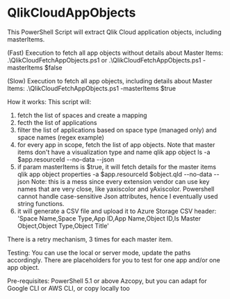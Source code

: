 # QlikCloudAppObjects
This PowerShell Script will extract Qlik Cloud application objects, including masterItems.

(Fast) Execution to fetch all app objects without details about Master Items:
.\QlikCloudFetchAppObjects.ps1 or .\QlikCloudFetchAppObjects.ps1 -masterItems $false

(Slow) Execution to fetch all app objects, including details about Master Items:
.\QlikCloudFetchAppObjects.ps1 -masterItems $true

How it works:
This script will:
1. fetch the list of spaces and create a mapping
2. fecth the list of applications
3. filter the list of applications based on space type (managed only) and space names (regex example)
4. for every app in scope, fetch the list of app objects. Note that master items don't have a visualization type and name
   qlik app object ls -a $app.resourceId --no-data --json
5. if param masterItems is $true, it will fetch details for the master items
   qlik app object properties -a $app.resourceId $object.qId --no-data --json
   Note: this is a mess since every extension vendor can use key names that are very close, like yaxiscolor and yAxiscolor. Powershell cannot handle case-sensitive Json attributes, hence I eventually used string functions. 
6. it will generate a CSV file and upload it to Azure Storage
   CSV header: 'Space Name,Space Type,App ID,App Name,Object ID,Is Master Object,Object Type,Object Title'

There is a retry mechanism, 3 times for each master item.

Testing:
You can use the local or server mode, update the paths accordingly.
There are placeholders for you to test for one app and/or one app object.

Pre-requisites:
PowerShell 5.1 or above
Azcopy, but you can adapt for Google CLI or AWS CLI, or copy locally too

